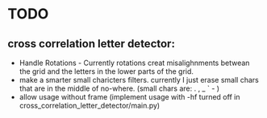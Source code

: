 # TODO

## cross correlation letter detector:
- Handle Rotations - Currently rotations creat misalighnments betwean the grid and the letters in the lower parts of the grid.
- make a smarter small charicters filters. currently I just erase small chars that are in the middle of no-where. (small chars are:  . , _ ` - )
- allow usage without frame (implement usage with -hf turned off in cross_correlation_letter_detector/main.py)
